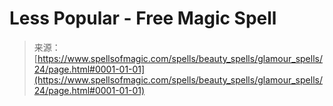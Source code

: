 <!--yml
category: 未分类
date: 2024-06-12 18:32:46
-->

# Less Popular - Free Magic Spell

> 来源：[https://www.spellsofmagic.com/spells/beauty_spells/glamour_spells/24/page.html#0001-01-01](https://www.spellsofmagic.com/spells/beauty_spells/glamour_spells/24/page.html#0001-01-01)